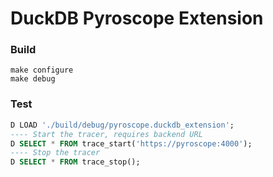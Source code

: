 # DuckDB Pyroscope Extension

### Build
```
make configure
make debug
```

### Test

```sql
D LOAD './build/debug/pyroscope.duckdb_extension';
---- Start the tracer, requires backend URL
D SELECT * FROM trace_start('https://pyroscope:4000');
---- Stop the tracer
D SELECT * FROM trace_stop();
```
